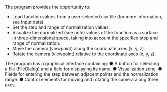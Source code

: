The program provides the opportunity to:
- Load function values from a user-selected csv file
(for more information, see Input data).
- Set the step and range of normalization values.
- Visualize the normalized (see note) values of the function as a
surface in three-dimensional space, taking into account the specified step and range
of normalization.
- Move the camera (viewpoint) along the coordinate axes (x, y, z).
- Rotate the camera (viewpoint) relative to the coordinate axes (x, y, z).

The program has a graphical interface containing:
● A button for selecting a file (FileDialog) and a field for displaying its name.
● Visualization zone.
● Fields for entering the step between adjacent points and the normalization range.
● Control elements for moving and rotating the camera along three axes.
